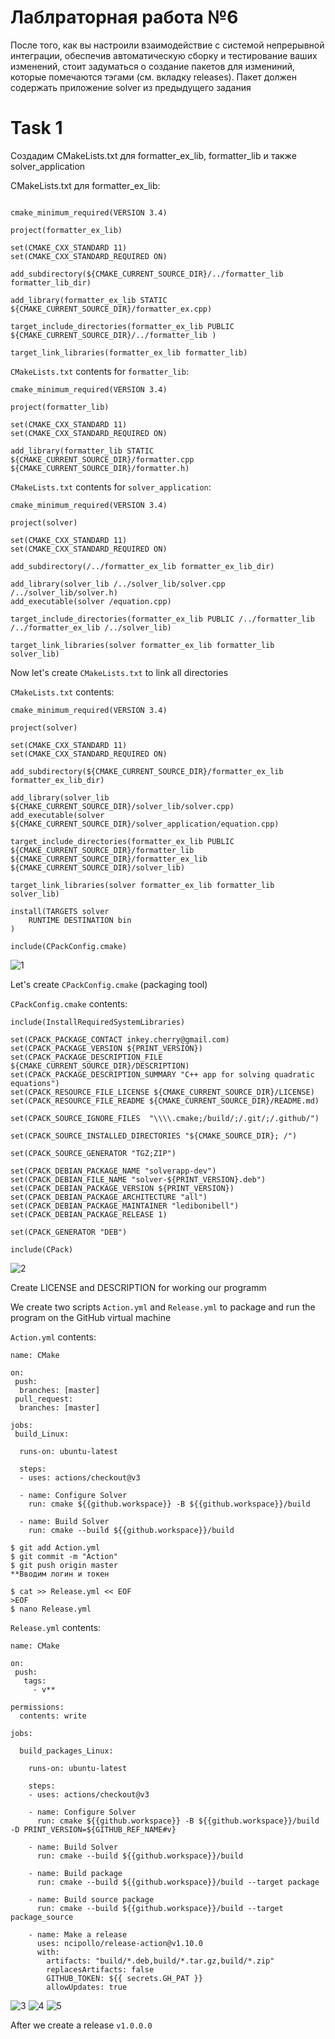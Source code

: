 # Лаблраторная работа №6
После того, как вы настроили взаимодействие с системой непрерывной интеграции, обеспечив автоматическую сборку и тестирование ваших изменений, стоит задуматься о создание пакетов для измениний, которые помечаются тэгами (см. вкладку releases). Пакет должен содержать приложение solver из предыдущего задания

# Task 1

Создадим CMakeLists.txt для formatter_ex_lib, formatter_lib и также solver_application

CMakeLists.txt для formatter_ex_lib:

![]()
```
cmake_minimum_required(VERSION 3.4)

project(formatter_ex_lib)

set(CMAKE_CXX_STANDARD 11)
set(CMAKE_CXX_STANDARD_REQUIRED ON)

add_subdirectory(${CMAKE_CURRENT_SOURCE_DIR}/../formatter_lib formatter_lib_dir)

add_library(formatter_ex_lib STATIC ${CMAKE_CURRENT_SOURCE_DIR}/formatter_ex.cpp)

target_include_directories(formatter_ex_lib PUBLIC ${CMAKE_CURRENT_SOURCE_DIR}/../formatter_lib )

target_link_libraries(formatter_ex_lib formatter_lib)
```

`CMakeLists.txt` contents for `formatter_lib`:
```
cmake_minimum_required(VERSION 3.4)

project(formatter_lib)

set(CMAKE_CXX_STANDARD 11)
set(CMAKE_CXX_STANDARD_REQUIRED ON)

add_library(formatter_lib STATIC ${CMAKE_CURRENT_SOURCE_DIR}/formatter.cpp ${CMAKE_CURRENT_SOURCE_DIR}/formatter.h)
```

`CMakeLists.txt` contents for `solver_application`:
```
cmake_minimum_required(VERSION 3.4)

project(solver)

set(CMAKE_CXX_STANDARD 11)
set(CMAKE_CXX_STANDARD_REQUIRED ON)

add_subdirectory(/../formatter_ex_lib formatter_ex_lib_dir)

add_library(solver_lib /../solver_lib/solver.cpp /../solver_lib/solver.h)
add_executable(solver /equation.cpp)

target_include_directories(formatter_ex_lib PUBLIC /../formatter_lib /../formatter_ex_lib /../solver_lib)

target_link_libraries(solver formatter_ex_lib formatter_lib solver_lib)
```

Now let's create `CMakeLists.txt` to link all directories

`CMakeLists.txt` contents:
```
cmake_minimum_required(VERSION 3.4)

project(solver)

set(CMAKE_CXX_STANDARD 11)
set(CMAKE_CXX_STANDARD_REQUIRED ON)

add_subdirectory(${CMAKE_CURRENT_SOURCE_DIR}/formatter_ex_lib formatter_ex_lib_dir)

add_library(solver_lib ${CMAKE_CURRENT_SOURCE_DIR}/solver_lib/solver.cpp)
add_executable(solver ${CMAKE_CURRENT_SOURCE_DIR}/solver_application/equation.cpp)

target_include_directories(formatter_ex_lib PUBLIC ${CMAKE_CURRENT_SOURCE_DIR}/formatter_lib ${CMAKE_CURRENT_SOURCE_DIR}/formatter_ex_lib ${CMAKE_CURRENT_SOURCE_DIR}/solver_lib)

target_link_libraries(solver formatter_ex_lib formatter_lib solver_lib)

install(TARGETS solver
    RUNTIME DESTINATION bin
)

include(CPackConfig.cmake)
```
![1](https://github.com/Vlad1kavkaz/lab06/assets/112761204/28568641-2bdb-4428-b481-e8ab53d11bc6)



Let's create `CPackConfig.cmake` (packaging tool)

`CPackConfig.cmake` contents:
```
include(InstallRequiredSystemLibraries)

set(CPACK_PACKAGE_CONTACT inkey.cherry@gmail.com)
set(CPACK_PACKAGE_VERSION ${PRINT_VERSION})
set(CPACK_PACKAGE_DESCRIPTION_FILE ${CMAKE_CURRENT_SOURCE_DIR}/DESCRIPTION)
set(CPACK_PACKAGE_DESCRIPTION_SUMMARY "C++ app for solving quadratic equations")
set(CPACK_RESOURCE_FILE_LICENSE ${CMAKE_CURRENT_SOURCE_DIR}/LICENSE)
set(CPACK_RESOURCE_FILE_README ${CMAKE_CURRENT_SOURCE_DIR}/README.md)

set(CPACK_SOURCE_IGNORE_FILES  "\\\\.cmake;/build/;/.git/;/.github/")

set(CPACK_SOURCE_INSTALLED_DIRECTORIES "${CMAKE_SOURCE_DIR}; /")

set(CPACK_SOURCE_GENERATOR "TGZ;ZIP")

set(CPACK_DEBIAN_PACKAGE_NAME "solverapp-dev")
set(CPACK_DEBIAN_FILE_NAME "solver-${PRINT_VERSION}.deb")
set(CPACK_DEBIAN_PACKAGE_VERSION ${PRINT_VERSION})
set(CPACK_DEBIAN_PACKAGE_ARCHITECTURE "all")
set(CPACK_DEBIAN_PACKAGE_MAINTAINER "ledibonibell")
set(CPACK_DEBIAN_PACKAGE_RELEASE 1)

set(CPACK_GENERATOR "DEB")

include(CPack)
```
![2](https://github.com/Vlad1kavkaz/lab06/assets/112761204/319c07d1-7bf4-4c80-9871-625c610a9e2c)

Create LICENSE and DESCRIPTION for working our programm

We create two scripts `Action.yml` and `Release.yml` to package and run the program on the GitHub virtual machine

`Action.yml` contents:
```
name: CMake

on:
 push:
  branches: [master]
 pull_request:
  branches: [master]

jobs: 
 build_Linux:

  runs-on: ubuntu-latest

  steps:
  - uses: actions/checkout@v3

  - name: Configure Solver
    run: cmake ${{github.workspace}} -B ${{github.workspace}}/build

  - name: Build Solver
    run: cmake --build ${{github.workspace}}/build

$ git add Action.yml
$ git commit -m "Action"
$ git push origin master
**Вводим логин и токен

$ cat >> Release.yml << EOF
>EOF
$ nano Release.yml
```

`Release.yml` contents:
```
name: CMake

on:
 push:
   tags:
     - v**

permissions:
  contents: write

jobs: 

  build_packages_Linux:

    runs-on: ubuntu-latest

    steps:
    - uses: actions/checkout@v3

    - name: Configure Solver
      run: cmake ${{github.workspace}} -B ${{github.workspace}}/build -D PRINT_VERSION=${GITHUB_REF_NAME#v}

    - name: Build Solver
      run: cmake --build ${{github.workspace}}/build

    - name: Build package
      run: cmake --build ${{github.workspace}}/build --target package

    - name: Build source package
      run: cmake --build ${{github.workspace}}/build --target package_source

    - name: Make a release
      uses: ncipollo/release-action@v1.10.0
      with:
        artifacts: "build/*.deb,build/*.tar.gz,build/*.zip"
        replacesArtifacts: false
        GITHUB_TOKEN: ${{ secrets.GH_PAT }}
        allowUpdates: true
```
![3](https://github.com/Vlad1kavkaz/lab06/assets/112761204/b36da1a9-cc8c-4438-95ea-ae98f72a7d29)
![4](https://github.com/Vlad1kavkaz/lab06/assets/112761204/04af6c6c-69db-4c10-b5ba-a7e6d54d3c28)
![5](https://github.com/Vlad1kavkaz/lab06/assets/112761204/224c17e2-b6a4-4dcd-b041-dba26c091e04)


After we create a release `v1.0.0.0`






